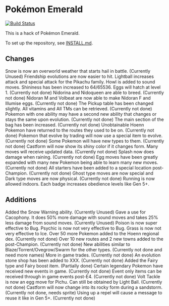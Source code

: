 # Pokémon Emerald

[![Build Status][travis-badge]][travis]

[travis]: https://travis-ci.org/i0brendan0/pokeemerald
[travis-badge]: https://travis-ci.org/i0brendan0/pokeemerald.svg?branch=master

This is a hack of Pokémon Emerald.

To set up the repository, see [INSTALL.md](INSTALL.md).


## Changes

Snow is now an overworld weather that starts hail in battle. (Currently Unused)
Friendship evolutions are now easier to hit.
Lightball increases attack and special attack for the Pikachu family.
Howl is added to sound moves.
Shininess has been increased to 64/65536.
Eggs will hatch at level 1. (Currently not done)
Nidorina and Nidoqueen are able to breed. (Currently not done)
Nidoran M and Volbeat are now able to make Nidoran F and Illumise eggs. (Currently not done)
The Pickup table has been changed slightly. All vitamins and All TMs can be retrieved. (Currently not done)
Pokemon with one ability may have a second new ability that changes or stays the same upon evolution. (Currently not done)
The main section of the bag has been increased. (Currently not done)
Unobtainable Hoenn Pokemon have returned to the routes they used to be on. (Currently not done)
Pokemon that evolve by trading will now use a special item to evolve. (Currently not done)
Some Pokemon will have new types to them. (Currently not done)
Castform will now show its shiny color if it changes form.
Many moves will receive updated data. (Currently not done)
Splash now does damage when raining. (Currently not done)
Egg moves have been greatly expanded with many new Pokemon being able to learn many new moves. (Currently not done)
All starters have been added to a special location post-Champion. (Currently not done)
Ghost type moves are now special and Dark type moves are now physical. (Currently not done)
Running is now allowed indoors.
Each badge increases obedience levels like Gen 5+.

## Additions

Added the Snow Warning ability. (Currently Unused)
Gave a use for Cacophony. It does 50% more damage with sound moves and takes 25% less damage from sound moves. (Currently Unused)
Poison is now super effective to Bug.
Psychic is now not very effective to Bug.
Grass is now not very effective to Ice.
Over 50 more Pokemon added to the Hoenn regional dex. (Currently not done)
Over 10 new routes and 2 new towns added to the post-Champion. (Currently not done)
New abilities similar to Blaze/Torrent/Ovegrow/Swarm for the other types. (Currently not done and need more names)
More in game trades. (Currently not done)
An evolution stone shop has been added to XXX. (Currently not done)
Added the Fairy type and Fairy boost item. (Partially done)
Certain legendary Pokemon have received new events in game. (Currently not done)
Event only items can be received through in game events post-E4. (Currently not done)
Volt Tackle is now an egg move for Pichu. Can still be obtained by Light Ball. (Currently not done)
Castform will now change into its rocky form during a sandstorm. (Currently not done, needs sprite)
Using up a repel will cause a message to reuse it like in Gen 5+. (Currently not done)

